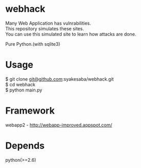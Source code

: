 webhack
=======
Many Web Application has vulnrabilities.  
This repository simulates these sites.  
You can use this simulated site to learn how attacks are done.  
  
Pure Python.(with sqlite3)

Usage
=======
$ git clone git@github.com:syakesaba/webhack.git  
$ cd webhack  
$ python main.py

Framework
=======
webapp2 - <http://webapp-improved.appspot.com/>

Depends
=======
python(>=2.6)

